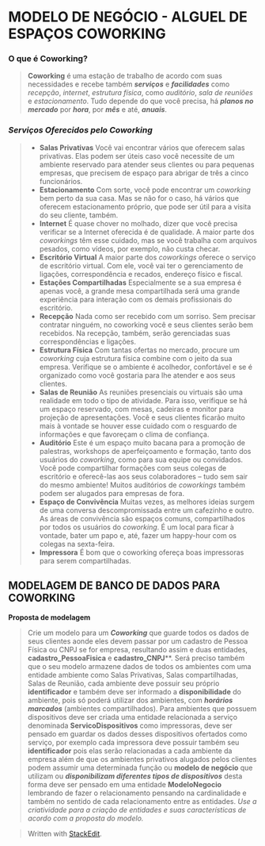 # MODELO DE NEGÓCIO - ALGUEL DE ESPAÇOS COWORKING

### O que é Coworking?
> **Coworking** é uma estação de trabalho de acordo com suas necessidades e recebe também ***serviços*** e ***facilidades*** como *recepção*, *internet*, *estrutura física*, como *auditório*, *sala de reuniões* e *estacionamento*. Tudo depende do que você precisa, há ***planos no mercado*** por ***hora***, por ***mês*** e até, ***anuais***.

### *Serviços Oferecidos pelo Coworking*
> * **Salas Privativas**
> Você vai encontrar vários que oferecem salas privativas. Elas podem ser úteis caso você necessite de um ambiente reservado para atender seus clientes ou para pequenas empresas, que precisem de espaço para abrigar de três a cinco funcionários.
> * **Estacionamento**
> Com sorte, você pode encontrar um *coworking* bem perto da sua casa. Mas se não for o caso, há vários que oferecem estacionamento próprio, que pode ser útil para a visita do seu cliente, também.
> * **Internet**
> É quase chover no molhado, dizer que você precisa verificar se a Internet oferecida é de qualidade. A maior parte dos *coworkings* têm esse cuidado, mas se você trabalha com arquivos pesados, como vídeos, por exemplo, não custa checar.
> * **Escritório Virtual**
> A maior parte dos *coworkings* oferece o serviço de escritório virtual. Com ele, você vai ter o gerenciamento de ligações, correspondência e recados, endereço físico e fiscal.
> * **Estações Compartilhadas**
> Especialmente se a sua empresa é apenas você, a grande mesa compartilhada será uma grande experiência para interação com os demais profissionais do escritório.
> * **Recepção**
> Nada como ser recebido com um sorriso. Sem precisar contratar ninguém, no coworking você e seus clientes serão bem recebidos. Na recepção, também, serão gerenciadas suas correspondências e ligações.
> * **Estrutura Física**
> Com tantas ofertas no mercado, procure um *coworking* cuja estrutura física combine com o jeito da sua empresa. Verifique se o ambiente é acolhedor, confortável e se é organizado como você gostaria para lhe atender e aos seus clientes.
> * **Salas de Reunião**
> As reuniões presenciais ou virtuais são uma realidade em todo o tipo de atividade. Para isso, verifique se há um espaço reservado, com mesas, cadeiras e monitor para projeção de apresentações. Você e seus clientes ficarão muito mais à vontade se houver esse cuidado com o resguardo de informações e que favoreçam o clima de confiança.
> * **Auditório**
> Este é um espaço muito bacana para a promoção de palestras, workshops de aperfeiçoamento e formação, tanto dos usuários do *coworking*, como para sua equipe ou convidados. Você pode compartilhar formações com seus colegas de escritório e oferecê-las aos seus colaboradores – tudo sem sair do mesmo ambiente! Muitos auditórios de *coworkings* também podem ser alugados para empresas de fora.
> * **Espaço de Convivência**
> Muitas vezes, as melhores ideias surgem de uma conversa descompromissada entre um cafezinho e outro. As áreas de convivência são espaços comuns, compartilhados por todos os usuários do *coworking*. É um local para ficar à vontade, bater um papo e, até, fazer um happy-hour com os colegas na sexta-feira.
> * **Impressora**
> É bom que o coworking ofereça boas impressoras para serem compartilhadas.

## MODELAGEM DE BANCO DE DADOS PARA COWORKING 
**Proposta de modelagem** 
> Crie um modelo para um ***Coworking*** que guarde todos os dados de seus clientes aonde eles devem passar por um cadastro de Pessoa Física ou CNPJ se for empresa, resultando assim e duas entidades, **cadastro_PessoaFisica** e **cadastro_CNPJ****. Será preciso também que o seu modelo armazene dados de todos os ambientes com uma entidade ambiente como Salas Privativas, Salas compartilhadas, Salas de Reunião, cada ambiente deve possuir seu próprio **identificador** e também deve ser informado a **disponibilidade** do ambiente, pois só poderá utilizar dos ambientes, com ***horários marcados*** (ambientes compartilhados). Para ambientes que possuem dispositivos deve ser criada uma entidade relacionada a serviço denominada **ServicoDispositivos** como impressoras, deve ser pensado em guardar os dados desses dispositivos ofertados como serviço, por exemplo cada impressora deve possuir também seu **identificador** pois elas serão relacionadas a cada ambiente da empresa além de que os ambientes privativos alugados pelos clientes podem assumir uma determinada função ou **modelo de negócio** que utilizam ou ***disponibilizam diferentes tipos de dispositivos*** desta forma deve ser pensado em uma entidade **ModeloNegocio** lembrando de fazer o relacionamento pensando na cardinalidade e também no sentido de cada relacionamento entre as entidades. *Use a criatividade para a criação de entidades e suas características de acordo com a proposta do modelo.*

> Written with [StackEdit](https://stackedit.io/).

